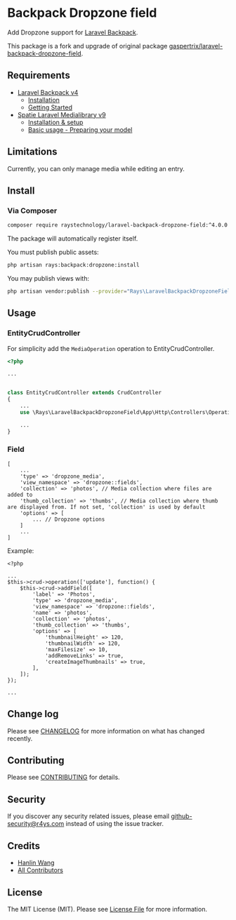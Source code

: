 # Backpack Dropzone field

Add Dropzone support for [Laravel Backpack](https://laravel-backpack.readme.io/docs).

This package is a fork and upgrade of original package [gaspertrix/laravel-backpack-dropzone-field](https://github.com/Gaspertrix/laravel-backpack-dropzone-field).

## Requirements
- [Laravel Backpack v4](https://laravel-backpack.readme.io/docs)
	- [Installation](https://backpackforlaravel.com/docs/4.0/installation "Installation")
	- [Getting Started](https://backpackforlaravel.com/docs/4.0/introduction "Getting Started")
- [Spatie Laravel Medialibrary v9](https://docs.spatie.be/laravel-medialibrary/v9/)
	- [Installation & setup](https://docs.spatie.be/laravel-medialibrary/v9/installation-setup "Installation & setup")
	- [Basic usage - Preparing your model](https://docs.spatie.be/laravel-medialibrary/v7/basic-usage/preparing-your-model "Basic usage - Preparing your model")

## Limitations
Currently, you can only manage media while editing an entry.

## Install

### Via Composer

``` bash
composer require raystechnology/laravel-backpack-dropzone-field:^4.0.0
```

The package will automatically register itself.

You must publish public assets:
``` bash
php artisan rays:backpack:dropzone:install
```

You may publish views with:
``` bash
php artisan vendor:publish --provider="Rays\LaravelBackpackDropzoneField\DropzoneFieldServiceProvider" --tag="views"
```

## Usage

### EntityCrudController

For simplicity add the `MediaOperation` operation to EntityCrudController.

```php
<?php

...


class EntityCrudController extends CrudController
{
	...
    use \Rays\LaravelBackpackDropzoneField\App\Http\Controllers\Operations\MediaOperation;

	...
}

```

### Field


```
[
	...
	'type' => 'dropzone_media',
	'view_namespace' => 'dropzone::fields',
	'collection' => 'photos', // Media collection where files are added to
	'thumb_collection' => 'thumbs', // Media collection where thumb are displayed from. If not set, 'collection' is used by default
	'options' => [
		... // Dropzone options
	]
	...
]
```

Example:

```
<?php

...
$this->crud->operation(['update'], function() {
	$this->crud->addField([
		'label' => 'Photos',
		'type' => 'dropzone_media',
		'view_namespace' => 'dropzone::fields',
		'name' => 'photos',
		'collection' => 'photos',
		'thumb_collection' => 'thumbs',
		'options' => [
			'thumbnailHeight' => 120,
			'thumbnailWidth' => 120,
			'maxFilesize' => 10,
			'addRemoveLinks' => true,
			'createImageThumbnails' => true,
		],
	]);
});

...
```

## Change log

Please see [CHANGELOG](CHANGELOG.md) for more information on what has changed recently.

## Contributing

Please see [CONTRIBUTING](CONTRIBUTING.md) for details.

## Security

If you discover any security related issues, please email github-security@r4ys.com instead of using the issue tracker.

## Credits

- [Hanlin Wang][link-author]
- [All Contributors][link-contributors]

## License

The MIT License (MIT). Please see [License File](LICENSE.md) for more information.

[link-author]: https://github.com/wanghanlin
[link-contributors]: ../../contributors
